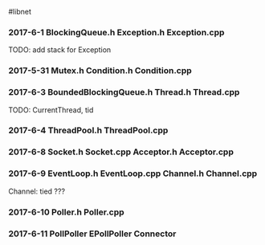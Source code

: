 #libnet

### 2017-6-1 BlockingQueue.h Exception.h Exception.cpp
TODO: add stack for Exception

### 2017-5-31 Mutex.h Condition.h Condition.cpp

### 2017-6-3 BoundedBlockingQueue.h Thread.h Thread.cpp
TODO: CurrentThread, tid

### 2017-6-4 ThreadPool.h ThreadPool.cpp

### 2017-6-8 Socket.h Socket.cpp Acceptor.h Acceptor.cpp

### 2017-6-9 EventLoop.h EventLoop.cpp Channel.h Channel.cpp
Channel: tied ???

### 2017-6-10 Poller.h Poller.cpp

### 2017-6-11 PollPoller EPollPoller Connector

